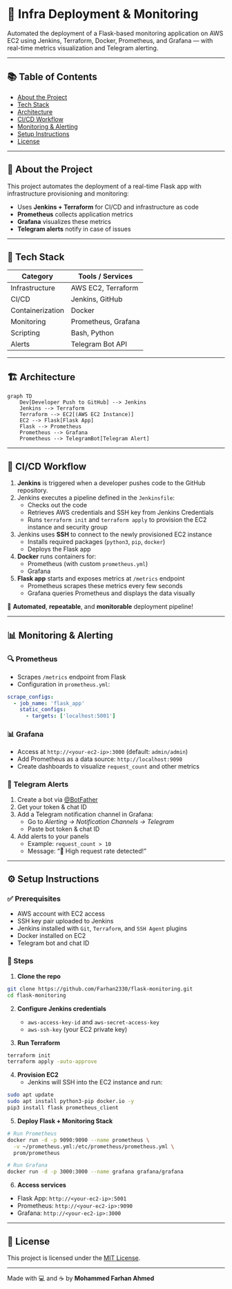 # 🚀 Infra Deployment & Monitoring

Automated the deployment of a Flask-based monitoring application on AWS EC2 using Jenkins, Terraform, Docker, Prometheus, and Grafana — with real-time metrics visualization and Telegram alerting.

---

## 📚 Table of Contents

- [About the Project](#about-the-project)
- [Tech Stack](#tech-stack)
- [Architecture](#architecture)
- [CI/CD Workflow](#cicd-workflow)
- [Monitoring & Alerting](#monitoring--alerting)
- [Setup Instructions](#setup-instructions)
- [License](#license)

---

## 📌 About the Project

This project automates the deployment of a real-time Flask app with infrastructure provisioning and monitoring:
- Uses **Jenkins + Terraform** for CI/CD and infrastructure as code
- **Prometheus** collects application metrics
- **Grafana** visualizes these metrics
- **Telegram alerts** notify in case of issues

---

## 🧰 Tech Stack

| Category         | Tools / Services                              |
|------------------|------------------------------------------------|
| Infrastructure   | AWS EC2, Terraform                            |
| CI/CD            | Jenkins, GitHub                               |
| Containerization | Docker                                        |
| Monitoring       | Prometheus, Grafana                           |
| Scripting        | Bash, Python                                  |
| Alerts           | Telegram Bot API                              |

---

## 🏗️ Architecture

```mermaid
graph TD
    Dev[Developer Push to GitHub] --> Jenkins
    Jenkins --> Terraform
    Terraform --> EC2[(AWS EC2 Instance)]
    EC2 --> Flask[Flask App]
    Flask --> Prometheus
    Prometheus --> Grafana
    Prometheus --> TelegramBot[Telegram Alert]
```

---

## 🔁 CI/CD Workflow

1. **Jenkins** is triggered when a developer pushes code to the GitHub repository.
2. Jenkins executes a pipeline defined in the `Jenkinsfile`:
   - Checks out the code
   - Retrieves AWS credentials and SSH key from Jenkins Credentials
   - Runs `terraform init` and `terraform apply` to provision the EC2 instance and security group
3. Jenkins uses **SSH** to connect to the newly provisioned EC2 instance
   - Installs required packages (`python3`, `pip`, `docker`)
   - Deploys the Flask app
4. **Docker** runs containers for:
   - Prometheus (with custom `prometheus.yml`)
   - Grafana
5. **Flask app** starts and exposes metrics at `/metrics` endpoint
   - Prometheus scrapes these metrics every few seconds
   - Grafana queries Prometheus and displays the data visually

📌 **Automated**, **repeatable**, and **monitorable** deployment pipeline!

---

## 📊 Monitoring & Alerting

### 🔍 Prometheus
- Scrapes `/metrics` endpoint from Flask
- Configuration in `prometheus.yml`:

```yaml
scrape_configs:
  - job_name: 'flask_app'
    static_configs:
      - targets: ['localhost:5001']
```

### 📊 Grafana
- Access at `http://<your-ec2-ip>:3000` (default: `admin/admin`)
- Add Prometheus as a data source: `http://localhost:9090`
- Create dashboards to visualize `request_count` and other metrics

### 🚨 Telegram Alerts
1. Create a bot via [@BotFather](https://t.me/botfather)
2. Get your token & chat ID
3. Add a Telegram notification channel in Grafana:
   - Go to *Alerting → Notification Channels → Telegram*
   - Paste bot token & chat ID
4. Add alerts to your panels
   - Example: `request_count > 10`
   - Message: “🚨 High request rate detected!”

---

## ⚙️ Setup Instructions

### ✅ Prerequisites
- AWS account with EC2 access
- SSH key pair uploaded to Jenkins
- Jenkins installed with `Git`, `Terraform`, and `SSH Agent` plugins
- Docker installed on EC2
- Telegram bot and chat ID

### 📂 Steps

1. **Clone the repo**

```bash
git clone https://github.com/Farhan2330/flask-monitoring.git
cd flask-monitoring
```

2. **Configure Jenkins credentials**
   - `aws-access-key-id` and `aws-secret-access-key`
   - `aws-ssh-key` (your EC2 private key)

3. **Run Terraform**

```bash
terraform init
terraform apply -auto-approve
```

4. **Provision EC2**
   - Jenkins will SSH into the EC2 instance and run:

```bash
sudo apt update
sudo apt install python3-pip docker.io -y
pip3 install flask prometheus_client
```

5. **Deploy Flask + Monitoring Stack**

```bash
# Run Prometheus
docker run -d -p 9090:9090 --name prometheus \
  -v ~/prometheus.yml:/etc/prometheus/prometheus.yml \
  prom/prometheus

# Run Grafana
docker run -d -p 3000:3000 --name grafana grafana/grafana
```

6. **Access services**
- Flask App: `http://<your-ec2-ip>:5001`
- Prometheus: `http://<your-ec2-ip>:9090`
- Grafana: `http://<your-ec2-ip>:3000`

---


## 📄 License

This project is licensed under the [MIT License](LICENSE).

---

Made with 💻 and ☕ by **Mohammed Farhan Ahmed**
